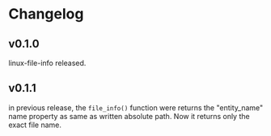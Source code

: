 # Changelog

## v0.1.0

linux-file-info released.

## v0.1.1

in previous release, the `file_info()` function were returns the "entity_name" name property as same as written absolute path. Now it returns only the exact file name.